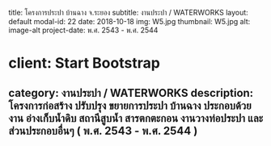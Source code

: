 ---
---
title: โครงการประปา   บ้านฉาง  จ.ระยอง
subtitle: งานประปา / WATERWORKS
layout: default
modal-id: 22
date: 2018-10-18
img: W5.jpg
thumbnail: W5.jpg
alt: image-alt
project-date: พ.ศ. 2543 - พ.ศ. 2544
# client: Start Bootstrap
category: งานประปา / WATERWORKS
description: โครงการก่อสร้าง ปรับปรุง ขยายการประปา บ้านฉาง ประกอบด้วยงาน อ่างเก็บน้ำดิบ สถานีสูบน้ำ สารตกตะกอน  งานวางท่อประปา  และส่วนประกอบอื่นๆ ( พ.ศ. 2543 - พ.ศ. 2544 )
---